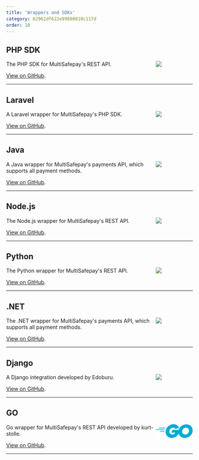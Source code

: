```yaml
---
title: 'Wrappers and SDKs'
category: 62962df622e99600810c117d
order: 10
---
```


## PHP SDK
<img src="https://raw.githubusercontent.com/master/static/logo/Integrations/PHP.svg" width="100" align ="right"/>

The PHP SDK for MultiSafepay's REST API.

[View on GitHub](https://github.com/MultiSafepay/php-sdk).

___

## Laravel
<img src="https://raw.githubusercontent.com/MultiSafepay/docs/master/static/logo/Integrations/Laravel.svg" width="100" align ="right"/>

A Laravel wrapper for MultiSafepay's PHP SDK.

[View on GitHub](https://github.com/MultiSafepay/laravel-api).

___

## Java
<img src="https://raw.githubusercontent.com/MultiSafepay/docs/master/static/logo/Integrations/Java.svg" width="100" align ="right"/>

A Java wrapper for MultiSafepay's payments API, which supports all payment methods.

[View on GitHub](https://github.com/MultiSafepay/Java).

___

## Node.js
<img src="https://raw.githubusercontent.com/MultiSafepay/docs/master/static/logo/Integrations/NodeJS.svg" width="100" align ="right"/>

The Node.js wrapper for MultiSafepay's REST API.

[View on GitHub](https://github.com/MultiSafepay/multisafepay-node-wrapper).

___

## Python
<img src="https://raw.githubusercontent.com/MultiSafepay/docs/master/static/logo/Integrations/Python.svg" width="100" align ="right"/>

The Python wrapper for MultiSafepay's REST API.

[View on GitHub](https://github.com/MultiSafepay/multisafepay-python-wrapper).

___

## .NET
<img src="https://raw.githubusercontent.com/MultiSafepay/docs/master/static/logo/Integrations/NET.svg" width="100" align ="right"/>

The .NET wrapper for MultiSafepay's payments API, which supports all payment methods.

[View on GitHub](https://github.com/MultiSafepay/.Net).

___

## Django
<img src="https://raw.githubusercontent.com/MultiSafepay/docs/master/static/logo/Integrations/Django.svg" width="100" align ="right"/>

A Django integration developed by Edoburu.

[View on GitHub](https://github.com/edoburu/django-multisafepay).

___

## GO
<img src="https://raw.githubusercontent.com/MultiSafepay/docs/master/static/logo/Integrations/Go.svg" width="100" align ="right"/>

Go wrapper for MultiSafepay's REST API developed by kurt-stolle.

[View on GitHub](https://github.com/kurt-stolle/go-multisafepay).

___